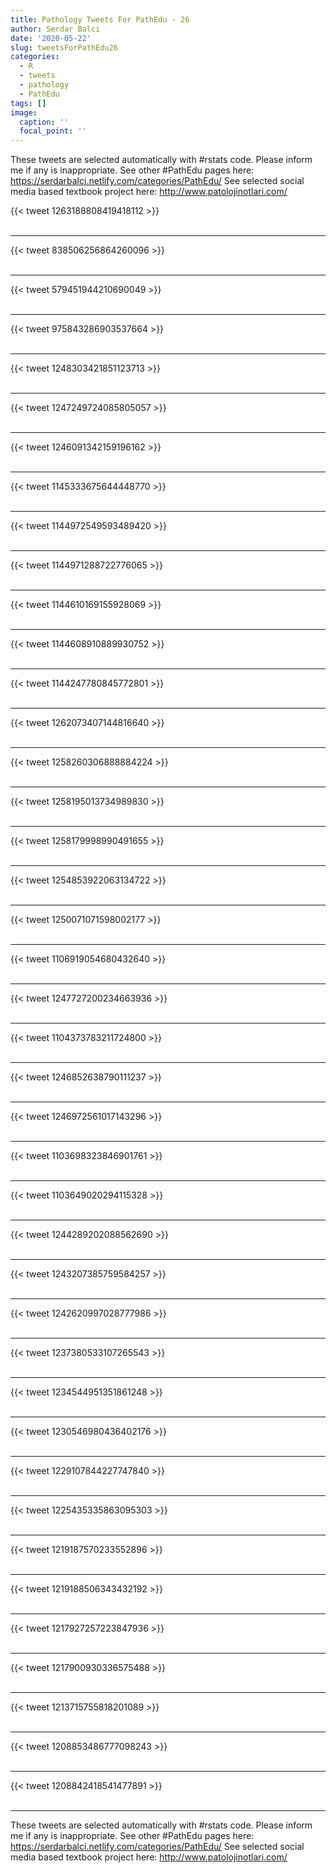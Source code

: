 ```yaml
---
title: Pathology Tweets For PathEdu - 26
author: Serdar Balci
date: '2020-05-22'
slug: tweetsForPathEdu26
categories:
  - R
  - tweets
  - pathology
  - PathEdu
tags: []
image:
  caption: ''
  focal_point: ''
---
```



These tweets are selected automatically with #rstats code. Please inform me if any is inappropriate.
See other #PathEdu pages here: https://serdarbalci.netlify.com/categories/PathEdu/ 
See selected social media based textbook project here: http://www.patolojinotlari.com/

{{< tweet 1263188808419418112 >}}
<br>
<br>
<hr>
{{< tweet 838506256864260096 >}}
<br>
<br>
<hr>
{{< tweet 579451944210690049 >}}
<br>
<br>
<hr>
{{< tweet 975843286903537664 >}}
<br>
<br>
<hr>
{{< tweet 1248303421851123713 >}}
<br>
<br>
<hr>
{{< tweet 1247249724085805057 >}}
<br>
<br>
<hr>
{{< tweet 1246091342159196162 >}}
<br>
<br>
<hr>
{{< tweet 1145333675644448770 >}}
<br>
<br>
<hr>
{{< tweet 1144972549593489420 >}}
<br>
<br>
<hr>
{{< tweet 1144971288722776065 >}}
<br>
<br>
<hr>
{{< tweet 1144610169155928069 >}}
<br>
<br>
<hr>
{{< tweet 1144608910889930752 >}}
<br>
<br>
<hr>
{{< tweet 1144247780845772801 >}}
<br>
<br>
<hr>
{{< tweet 1262073407144816640 >}}
<br>
<br>
<hr>
{{< tweet 1258260306888884224 >}}
<br>
<br>
<hr>
{{< tweet 1258195013734989830 >}}
<br>
<br>
<hr>
{{< tweet 1258179998990491655 >}}
<br>
<br>
<hr>
{{< tweet 1254853922063134722 >}}
<br>
<br>
<hr>
{{< tweet 1250071071598002177 >}}
<br>
<br>
<hr>
{{< tweet 1106919054680432640 >}}
<br>
<br>
<hr>
{{< tweet 1247727200234663936 >}}
<br>
<br>
<hr>
{{< tweet 1104373783211724800 >}}
<br>
<br>
<hr>
{{< tweet 1246852638790111237 >}}
<br>
<br>
<hr>
{{< tweet 1246972561017143296 >}}
<br>
<br>
<hr>
{{< tweet 1103698323846901761 >}}
<br>
<br>
<hr>
{{< tweet 1103649020294115328 >}}
<br>
<br>
<hr>
{{< tweet 1244289202088562690 >}}
<br>
<br>
<hr>
{{< tweet 1243207385759584257 >}}
<br>
<br>
<hr>
{{< tweet 1242620997028777986 >}}
<br>
<br>
<hr>
{{< tweet 1237380533107265543 >}}
<br>
<br>
<hr>
{{< tweet 1234544951351861248 >}}
<br>
<br>
<hr>
{{< tweet 1230546980436402176 >}}
<br>
<br>
<hr>
{{< tweet 1229107844227747840 >}}
<br>
<br>
<hr>
{{< tweet 1225435335863095303 >}}
<br>
<br>
<hr>
{{< tweet 1219187570233552896 >}}
<br>
<br>
<hr>
{{< tweet 1219188506343432192 >}}
<br>
<br>
<hr>
{{< tweet 1217927257223847936 >}}
<br>
<br>
<hr>
{{< tweet 1217900930336575488 >}}
<br>
<br>
<hr>
{{< tweet 1213715755818201089 >}}
<br>
<br>
<hr>
{{< tweet 1208853486777098243 >}}
<br>
<br>
<hr>
{{< tweet 1208842418541477891 >}}
<br>
<br>
<hr>


These tweets are selected automatically with #rstats code. Please inform me if any is inappropriate.
See other #PathEdu pages here: https://serdarbalci.netlify.com/categories/PathEdu/ 
See selected social media based textbook project here: http://www.patolojinotlari.com/
